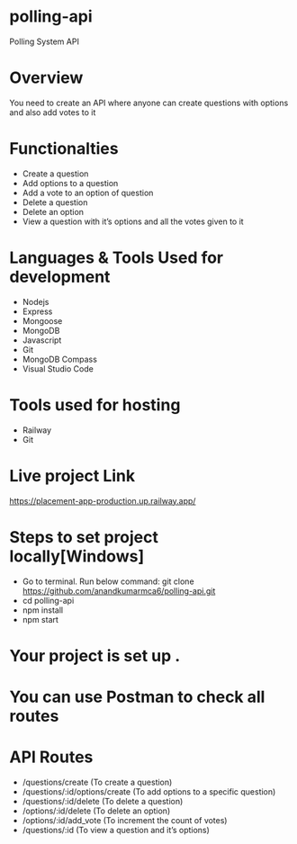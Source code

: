 # polling-api
Polling System API
# Overview
You need to create an API where anyone can create questions with options and also add votes to it
# Functionalties
-	Create a question
-	Add options to a question
-	Add a vote to an option of question
-	Delete a question 
-	Delete an option 
-	View a question with it’s options and all the votes given to it

# Languages & Tools Used for development
- Nodejs
- Express
- Mongoose
- MongoDB
- Javascript
- Git
- MongoDB Compass
- Visual Studio Code
# Tools used for hosting
- Railway
- Git
# Live project Link
https://placement-app-production.up.railway.app/

# Steps to set project locally[Windows]
- Go to terminal. Run below command:
     git clone https://github.com/anandkumarmca6/polling-api.git
-  cd polling-api
- npm install
- npm start
 # Your project is set up .
 # You can use Postman to check all routes
 # API Routes 
-	/questions/create  (To create a question)
-	/questions/:id/options/create  (To add options to a specific question)
-	/questions/:id/delete (To delete a question)
-	/options/:id/delete (To delete an option)
-	/options/:id/add_vote (To increment the count of votes)
-	/questions/:id (To view a question and it’s options)

